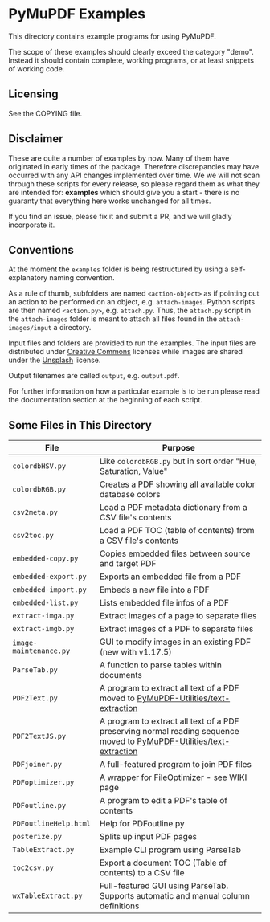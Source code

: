 # PyMuPDF Examples

This directory contains example programs for using PyMuPDF.

The scope of these examples should clearly exceed the category "demo". Instead it should contain complete, working programs, or at least snippets of working code.

## Licensing

See the COPYING file.

## Disclaimer

These are quite a number of examples by now. Many of them have originated in early times of the package. Therefore discrepancies may have occurred with any API changes implemented over time. We we will not scan through these scripts for every release, so please regard them as what they are intended for: **examples** which should give you a start - there is no guaranty that everything here works unchanged for all times.

If you find an issue, please fix it and submit a PR, and we will gladly incorporate it.

## Conventions

At the moment the `examples` folder is being restructured by using a self-explanatory naming convention.

As a rule of thumb, subfolders are named `<action-object>` as if pointing out an action to be performed on an object, e.g. `attach-images`. Python scripts are then named `<action.py>`, e.g. `attach.py`. Thus, the `attach.py` script in the `attach-images` folder is meant to attach all files found in the `attach-images/input` a directory.

Input files and folders are provided to run the examples. The input files are distributed under [Creative Commons](https://creativecommons.org/licenses/) licenses while images are shared under the [Unsplash](https://unsplash.com/license) license.

Output filenames are called `output`, e.g. `output.pdf`.

For further information on how a particular example is to be run please read the documentation section at the beginning of each script.

## Some Files in This Directory

File | Purpose
-----| -------
`colordbHSV.py` | Like `colordbRGB.py` but in sort order "Hue, Saturation, Value"
`colordbRGB.py` | Creates a PDF showing all available color database colors
`csv2meta.py` | Load a PDF metadata dictionary from a CSV file's contents
`csv2toc.py` | Load a PDF TOC (table of contents) from a CSV file's contents
`embedded-copy.py` | Copies embedded files between source and target PDF
`embedded-export.py` | Exports an embedded file from a PDF
`embedded-import.py` | Embeds a new file into a PDF
`embedded-list.py` | Lists embedded file infos of a PDF
`extract-imga.py` | Extract images of a page to separate files
`extract-imgb.py` | Extract images of a PDF to separate files
`image-maintenance.py` | GUI to modify images in an existing PDF (new with v1.17.5)
`ParseTab.py` | A function to parse tables within documents
`PDF2Text.py` | A program to extract all text of a PDF moved to [PyMuPDF-Utilities/text-extraction](https://github.com/pymupdf/PyMuPDF-Utilities/tree/master/text-extraction)
`PDF2TextJS.py` | A program to extract all text of a PDF preserving normal reading sequence moved to [PyMuPDF-Utilities/text-extraction](https://github.com/pymupdf/PyMuPDF-Utilities/tree/master/text-extraction)
`PDFjoiner.py` | A full-featured program to join PDF files
`PDFoptimizer.py` | A wrapper for FileOptimizer - see WIKI page
`PDFoutline.py` | A program to edit a PDF's table of contents
`PDFoutlineHelp.html` | Help for PDFoutline.py
`posterize.py` | Splits up input PDF pages
`TableExtract.py` | Example CLI program using ParseTab
`toc2csv.py` | Export a document TOC (Table of contents) to a CSV file
`wxTableExtract.py` | Full-featured GUI using ParseTab. Supports automatic and manual column definitions
